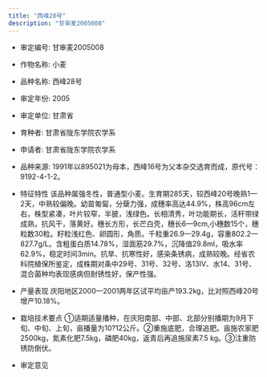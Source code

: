 ```yaml
---
title: "西峰28号"
description: "甘审麦2005008"
---
```

* 审定编号:  甘审麦2005008

*  作物名称:  小麦

*  品种名称:  西峰28号

*  审定年份:  2005

*  审定单位:  甘肃省

* 育种者:  甘肃省陇东学院农学系

*  申请者:  甘肃省陇东学院农学系

*  品种来源:  1991年以895021为母本，西峰16号为父本杂交选育而成，原代号：9192-4-1-2。

*  特征特性
该品种属强冬性，普通型小麦。生育期285天，较西峰20号晚熟1—2天，中熟较偏晚。幼苗匍匐，分蘖力强，成穗率高达44.9%，株高96cm左右，株型紧凑，叶片较窄，半披，浅绿色。长相清秀，叶功能期长，活秆带绿成熟，抗风干，落黄好。穗长方形，长芒白壳，穗长6—9cm,小穗数15个，穗粒数30粒。籽粒浅红色、卵圆形，角质。千粒重26.9—29.4g，容重802.2—827.7g/L。含粗蛋白质14.78%，湿面筋29.7%，沉降值29.8ml，吸水率62.9%，稳定时间3min。抗旱、抗寒性好，感染条锈病，成熟较晚。经省农科院植保所鉴定，成株期对条中29号、31号、32号、洛13Ⅳ、水14、31号、混合菌种均表现感病但耐锈性好，保产性强。

*  产量表现
庆阳地区2000—2001两年区试平均亩产193.2kg，比对照西峰20号增产10.18%。

*  栽培技术要点
①适期适量播种，在庆阳南部、中部、北部分别播期为9月下旬、中旬、上旬，亩播量为10?12公斤。②重施底肥，合理追肥。亩施农家肥2500kg，氮素化肥7.5kg，磷肥40kg，返青后再追施尿素7.5 kg。③注重防锈防倒伏。

*  审定意见


